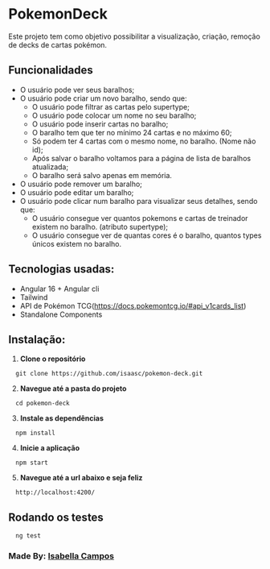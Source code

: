 # PokemonDeck

Este projeto tem como objetivo possibilitar a visualização, criação, remoção de decks de cartas pokémon.

## Funcionalidades

- O usuário pode ver seus baralhos;
- O usuário pode criar um novo baralho, sendo que:
  - O usuário pode filtrar as cartas pelo supertype;
  - O usuário pode colocar um nome no seu baralho;
  - O usuário pode inserir cartas no baralho;
  - O baralho tem que ter no mínimo 24 cartas e no máximo 60;
  - Só podem ter 4 cartas com o mesmo nome, no baralho. (Nome não id);
  - Após salvar o baralho voltamos para a página de lista de baralhos atualizada;
  - O baralho será salvo apenas em memória.
- O usuário pode remover um baralho;
- O usuário pode editar um baralho;
- O usuário pode clicar num baralho para visualizar seus detalhes, sendo que:
  - O usuário consegue ver quantos pokemons e cartas de treinador existem no baralho. (atributo supertype);
  - O usuário consegue ver de quantas cores é o baralho, quantos types únicos existem no baralho.

## Tecnologias usadas:

- Angular 16 + Angular cli
- Tailwind
- API de Pokémon TCG(https://docs.pokemontcg.io/#api_v1cards_list)
- Standalone Components

## Instalação:

1. **Clone o repositório**

```
  git clone https://github.com/isaasc/pokemon-deck.git
```

2. **Navegue até a pasta do projeto**

```
  cd pokemon-deck
```

3. **Instale as dependências**

```
  npm install
```

4. **Inicie a aplicação**

```
  npm start
```

5. **Navegue até a url abaixo e seja feliz**

```
  http://localhost:4200/
```

## Rodando os testes

```
  ng test
```

### Made By: [Isabella Campos](https://www.linkedin.com/in/isabellaszcampos/)
